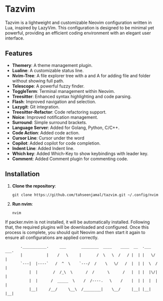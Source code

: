 # Tazvim

Tazvim is a lightweight and customizable Neovim configuration written in Lua, inspired by LazyVim. This configuration is designed to be minimal yet powerful, providing an efficient coding environment with an elegant user interface.

## Features

- **Themery**: A theme management plugin.
- **Lualine**: A customizable status line.
- **Nvim-Tree**: A file explorer tree with a and A for adding file and folder without showing full path.
- **Telescope**: A powerful fuzzy finder.
- **ToggleTerm**: Terminal management within Neovim.
- **Treesitter**: Enhanced syntax highlighting and code parsing.
- **Flash**: Improved navigation and selection.
- **Lazygit**: Git integration.
- **Treesitter-Refactor**: Code refactoring support.
- **Noice**: Improved notification management.
- **Surround**: Simple surround brackets.
- **Language Server**: Added for Golang, Python, C/C++.
- **Code Action**: Added code action.
- **Cursor Line**: Cursor under the word
- **Copilot**: Added copilot for code completion.
- **Indent Line**: Added Indent line.
- **Which key**: Added Which-Key to show keybindings with leader key.
- **Comment**: Added Comment plugin for commenting code.

## Installation

1. **Clone the repository**:
    ```
    git clone https://github.com/tahseenjamal/tazvim.git ~/.config/nvim
    ```

2. **Run nvim**:
    ```
    nvim
    ```
If packer.nvim is not installed, it will be automatically installed. Following that, the required plugins will be downloaded and configured. Once this process is complete, you should quit Neovim and then start it again to ensure all configurations are applied correctly.



           .___________.     ___       ________  ____    ____  __  .___  ___.
           |           |    /   \     |       /  \   \  /   / |  | |   \/   |
           `---|  |----`   /  ^  \    `---/  /    \   \/   /  |  | |  \  /  |
               |  |       /  /_\  \      /  /      \      /   |  | |  |\/|  |
               |  |      /  _____  \    /  /----.   \    /    |  | |  |  |  |
               |__|     /__/     \__\  /________|    \__/     |__| |__|  |__|
